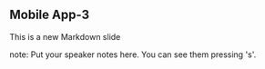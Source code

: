 ##  Mobile App-3

This is a new Markdown slide

note:
    Put your speaker notes here.
    You can see them pressing 's'.
